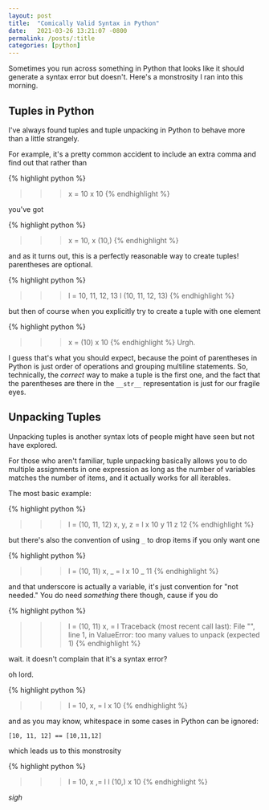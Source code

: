 ```yaml
---
layout: post
title:  "Comically Valid Syntax in Python"
date:   2021-03-26 13:21:07 -0800
permalink: /posts/:title
categories: [python]
---
```

Sometimes you run across something in Python that looks like it should generate a syntax error but doesn't.
Here's a monstrosity I ran into this morning.

## Tuples in Python

I've always found tuples and tuple unpacking in Python to behave more than a little strangely.

For example, it's a pretty common accident to include an extra comma and find out that rather than

{% highlight python %}
>>> x = 10
>>> x
10
{% endhighlight %}

you've got

{% highlight python %}
>>> x = 10,
>>> x
(10,)
{% endhighlight %}

and as it turns out, this is a perfectly reasonable way to create tuples! parentheses are optional.

{% highlight python %}
>>> l = 10, 11, 12, 13
>>> l
(10, 11, 12, 13)
{% endhighlight %}

but then of course when you explicitly try to create a tuple with one element

{% highlight python %}
>>> x = (10)
>>> x
10
{% endhighlight %}
Urgh.

I guess that's what you should expect, because the point of parentheses in Python is just order of operations and grouping multiline statements. So, technically, the _correct_ way to make a tuple is the first one, and the fact that the parentheses are there in the `__str__` representation is just for our fragile eyes.

## Unpacking Tuples

Unpacking tuples is another syntax lots of people might have seen but not have explored.

For those who aren't familiar, tuple unpacking basically allows you to do multiple assignments in one expression as long as the number of variables matches the number of items, and it actually works for all iterables.

The most basic example:

{% highlight python %}
>>> l = (10, 11, 12)
>>> x, y, z = l
>>> x
10
>>> y
11
>>> z
12
{% endhighlight %}

but there's also the convention of using `_` to drop items if you only want one

{% highlight python %}
<!-- markdownlint-disable MD037 -->
>>> l = (10, 11)
>>> x, _ = l
>>> x
10
>>> _
11
{% endhighlight %}
<!-- markdownlint-enable MD037 -->

and that underscore is actually a variable, it's just convention for "not needed." You do need _something_ there though, cause if you do

{% highlight python %}
>>> l = (10, 11)
>>> x, = l
Traceback (most recent call last):
  File "<stdin>", line 1, in <module>
ValueError: too many values to unpack (expected 1)
{% endhighlight %}

wait. it doesn't complain that it's a syntax error?

oh lord.

{% highlight python %}
>>> l = 10,
>>> x, = l
>>> x
10
{% endhighlight %}

and as you may know, whitespace in some cases in Python can be ignored:

`[10, 11, 12] == [10,11,12]`

which leads us to this monstrosity
<!-- markdownlint-disable MD037 -->
{% highlight python %}
>>> l = 10,
>>> x ,= l
>>> l
(10,)
>>> x
10
{% endhighlight %}
<!-- markdownlint-enable MD037 -->

_sigh_